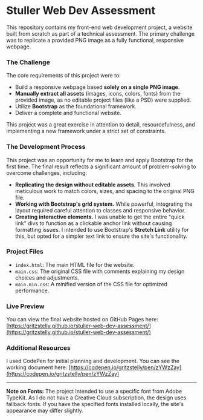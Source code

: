 # Stuller Web Dev Assessment

This repository contains my front-end web development project, a website built from scratch as part of a technical assessment. The primary challenge was to replicate a provided PNG image as a fully functional, responsive webpage.

### The Challenge
The core requirements of this project were to:
* Build a responsive webpage based **solely on a single PNG image**.
* **Manually extract all assets** (images, icons, colors, fonts) from the provided image, as no editable project files (like a PSD) were supplied.
* Utilize **Bootstrap** as the foundational framework.
* Deliver a complete and functional website.

This project was a great exercise in attention to detail, resourcefulness, and implementing a new framework under a strict set of constraints.

### The Development Process
This project was an opportunity for me to learn and apply Bootstrap for the first time. The final result reflects a significant amount of problem-solving to overcome challenges, including:
* **Replicating the design without editable assets.** This involved meticulous work to match colors, sizes, and spacing to the original PNG file.
* **Working with Bootstrap's grid system.** While powerful, integrating the layout required careful attention to classes and responsive behavior.
* **Creating interactive elements.** I was unable to get the entire "quick link" divs to function as a clickable anchor link without causing formatting issues. I intended to use Bootstrap's **Stretch Link** utility for this, but opted for a simpler text link to ensure the site's functionality.

### Project Files
* `index.html`: The main HTML file for the website.
* `main.css`: The original CSS file with comments explaining my design choices and adjustments.
* `main.min.css`: A minified version of the CSS file for optimized performance.

### Live Preview
You can view the final website hosted on GitHub Pages here:
[https://gritzstelly.github.io/stuller-web-dev-assessment/](https://gritzstelly.github.io/stuller-web-dev-assessment/)

### Additional Resources
I used CodePen for initial planning and development. You can see the working document here:
[https://codepen.io/gritzstelly/pen/zYWzZay](https://codepen.io/gritzstelly/pen/zYWzZay)

***

**Note on Fonts:** The project intended to use a specific font from Adobe TypeKit. As I do not have a Creative Cloud subscription, the design uses fallback fonts. If you have the specified fonts installed locally, the site's appearance may differ slightly.
